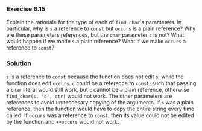### Exercise 6.15

Explain the rationale for the type of each of `find_char`'s parameters. In
particular, why is `s` a reference to `const` but `occurs` is a plain reference?
Why are these parameters references, but the `char` parameter `c` is not? What
would happen if we made `s` a plain reference? What if we make `occurs` a
reference to `const`?

### Solution

`s` is a reference to `const` because the function does not edit `s`, while the
function does edit `occurs`. `c` could be a reference to `const`, such that
passing a `char` literal would still work, but `c` cannot be a plain reference,
otherwise `find_char(s, 'o', ctr)` would not work. The other parameters are
references to avoid unneccesary copying of the arguments. If `s` was a plain
reference, then the function would have to copy the entire string every time
called. If `occurs` was a reference to `const`, then its value could not be
edited by the function and `++occurs` would not work.
